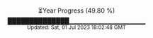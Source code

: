 <p align="center">
⏳Year Progress (49.80 %) <br>
██████████████▁▁▁▁▁▁▁▁▁▁▁▁▁▁▁▁ <br>
<sub>Updated: Sat, 01 Jul 2023 18:02:48 GMT</sub>
</p>

